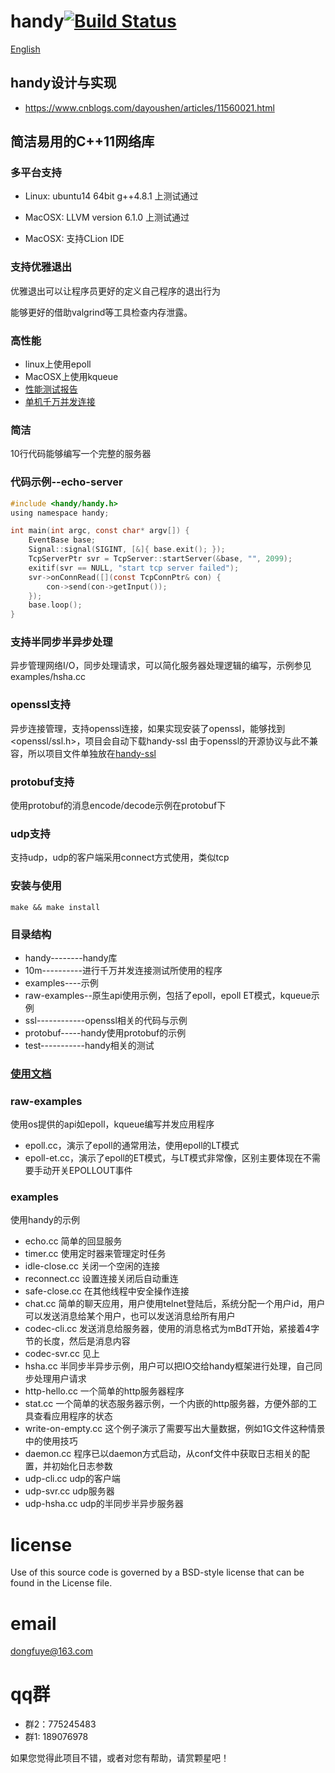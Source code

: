 handy[![Build Status](https://travis-ci.org/yedf/handy.png)](https://travis-ci.org/yedf/handy)
====
[English](https://github.com/yedf/handy/blob/master/README-en.md)

## handy设计与实现
- https://www.cnblogs.com/dayoushen/articles/11560021.html

## 简洁易用的C++11网络库

### 多平台支持

*   Linux: ubuntu14 64bit g++4.8.1 上测试通过

*   MacOSX: LLVM version 6.1.0 上测试通过

*   MacOSX: 支持CLion IDE

### 支持优雅退出

优雅退出可以让程序员更好的定义自己程序的退出行为

能够更好的借助valgrind等工具检查内存泄露。

### 高性能

*   linux上使用epoll
*   MacOSX上使用kqueue
*   [性能测试报告](http://www.oschina.net/p/c11-handy)
*   [单机千万并发连接](https://zhuanlan.zhihu.com/p/21378825)

### 简洁

10行代码能够编写一个完整的服务器

### 代码示例--echo-server

```c
#include <handy/handy.h>
using namespace handy;

int main(int argc, const char* argv[]) {
    EventBase base;
    Signal::signal(SIGINT, [&]{ base.exit(); });
    TcpServerPtr svr = TcpServer::startServer(&base, "", 2099);
    exitif(svr == NULL, "start tcp server failed");
    svr->onConnRead([](const TcpConnPtr& con) {
        con->send(con->getInput());
    });
    base.loop();
}
```

### 支持半同步半异步处理

异步管理网络I/O，同步处理请求，可以简化服务器处理逻辑的编写，示例参见examples/hsha.cc

### openssl支持

异步连接管理，支持openssl连接，如果实现安装了openssl，能够找到<openssl/ssl.h>，项目会自动下载handy-ssl
由于openssl的开源协议与此不兼容，所以项目文件单独放在[handy-ssl](https://github.com/yedf/handy-ssl.git)

### protobuf支持

使用protobuf的消息encode/decode示例在protobuf下

### udp支持

支持udp，udp的客户端采用connect方式使用，类似tcp

### 安装与使用

    make && make install

### 目录结构

*   handy--------handy库
*   10m----------进行千万并发连接测试所使用的程序
*   examples----示例
*   raw-examples--原生api使用示例，包括了epoll，epoll ET模式，kqueue示例
*   ssl------------openssl相关的代码与示例  
*   protobuf-----handy使用protobuf的示例  
*   test-----------handy相关的测试  

### [使用文档](https://github.com/yedf/handy/blob/master/doc.md)

### raw-examples
使用os提供的api如epoll，kqueue编写并发应用程序
*   epoll.cc，演示了epoll的通常用法，使用epoll的LT模式
*   epoll-et.cc，演示了epoll的ET模式，与LT模式非常像，区别主要体现在不需要手动开关EPOLLOUT事件

### examples
使用handy的示例
*   echo.cc 简单的回显服务
*   timer.cc 使用定时器来管理定时任务
*   idle-close.cc 关闭一个空闲的连接
*   reconnect.cc 设置连接关闭后自动重连
*   safe-close.cc 在其他线程中安全操作连接
*   chat.cc 简单的聊天应用，用户使用telnet登陆后，系统分配一个用户id，用户可以发送消息给某个用户，也可以发送消息给所有用户
*   codec-cli.cc 发送消息给服务器，使用的消息格式为mBdT开始，紧接着4字节的长度，然后是消息内容
*   codec-svr.cc 见上
*   hsha.cc 半同步半异步示例，用户可以把IO交给handy框架进行处理，自己同步处理用户请求
*   http-hello.cc 一个简单的http服务器程序
*   stat.cc 一个简单的状态服务器示例，一个内嵌的http服务器，方便外部的工具查看应用程序的状态
*   write-on-empty.cc 这个例子演示了需要写出大量数据，例如1G文件这种情景中的使用技巧
*   daemon.cc 程序已以daemon方式启动，从conf文件中获取日志相关的配置，并初始化日志参数
*   udp-cli.cc udp的客户端
*   udp-svr.cc udp服务器
*   udp-hsha.cc udp的半同步半异步服务器

license
====
Use of this source code is governed by a BSD-style
license that can be found in the License file.

email
====
dongfuye@163.com

qq群
====
* 群2：775245483
* 群1: 189076978

如果您觉得此项目不错，或者对您有帮助，请赏颗星吧！

